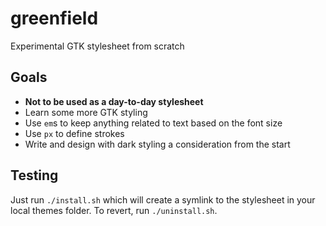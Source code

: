 # greenfield

Experimental GTK stylesheet from scratch

## Goals

- **Not to be used as a day-to-day stylesheet**
- Learn some more GTK styling
- Use `em`s to keep anything related to text based on the font size
- Use `px` to define strokes
- Write and design with dark styling a consideration from the start

## Testing

Just run `./install.sh` which will create a symlink to the stylesheet in your local themes folder. To revert, run `./uninstall.sh`.
